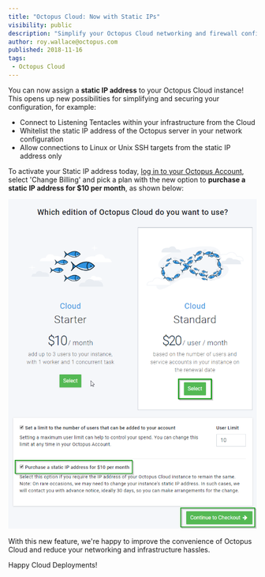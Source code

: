 ```yaml
---
title: "Octopus Cloud: Now with Static IPs"
visibility: public
description: "Simplify your Octopus Cloud networking and firewall configuration with a static IP address today."
author: roy.wallace@octopus.com
published: 2018-11-16
tags:
 - Octopus Cloud
---
```


You can now assign a **static IP address** to your Octopus Cloud instance! This opens up new possibilities for simplifying and securing your configuration, for example:

- Connect to Listening Tentacles within your infrastructure from the Cloud
- Whitelist the static IP address of the Octopus server in your network configuration
- Allow connections to Linux or Unix SSH targets from the static IP address only

To activate your Static IP address today, [log in to your Octopus Account](https://account.octopus.com/instances), select 'Change Billing' and pick a plan with the new option to **purchase a static IP address for $10 per month**, as shown below:

![Change Billing screen](change-billing-screen.png "width=500")

With this new feature, we're happy to improve the convenience of Octopus Cloud and reduce your networking and infrastructure hassles.

Happy Cloud Deployments!
